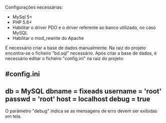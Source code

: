 Configurações necessárias:

- MySql 5+
- PHP 5.6+
- Habilitar o driver PDO e o driver referente ao banco utilizado, no caso MySQL
- Habilitar o mod_rewrite do Apache

É necessário criar a base de dados manualmente.
Na raiz do projeto encontra-se o ficheiro "bd.sql" necessário.
Após criar a base de dados, é necessário editar o ficheiro "config.ini" na raiz do projeto:

#config.ini
-------------------
db = MySQL
dbname = fixeads
username = 'root'
passwd = 'root'
host = localhost
debug = true
-------------------

O parâmetro "debug" indica se as mensagens de erro devem ser exibidas em tela.
